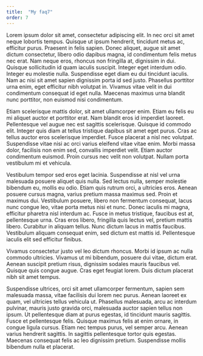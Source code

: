 ```yaml
---
title:  "My faq7"
order: 7
---
```


Lorem ipsum dolor sit amet, consectetur adipiscing elit. In nec orci sit amet neque lobortis tempus. Quisque ut ipsum hendrerit, tincidunt metus ac, efficitur purus. Praesent in felis sapien. Donec aliquet, augue sit amet dictum consectetur, libero odio dapibus magna, id condimentum felis metus nec erat. Nam neque eros, rhoncus non fringilla at, dignissim in dui. Quisque sollicitudin id quam iaculis suscipit. Integer eget interdum odio. Integer eu molestie nulla. Suspendisse eget diam eu dui tincidunt iaculis. Nam ac nisi sit amet sapien dignissim porta id sed justo. Phasellus porttitor urna enim, eget efficitur nibh volutpat in. Vivamus vitae velit in dui condimentum consequat id eget nulla. Maecenas maximus urna blandit nunc porttitor, non euismod nisi condimentum.

Etiam scelerisque mattis dolor, sit amet ullamcorper enim. Etiam eu felis eu mi aliquet auctor et porttitor erat. Nam blandit eros id imperdiet laoreet. Pellentesque vel augue nec est sagittis scelerisque. Quisque id commodo elit. Integer quis diam at tellus tristique dapibus sit amet eget purus. Cras ac tellus auctor eros scelerisque imperdiet. Fusce placerat a nisl nec volutpat. Suspendisse vitae nisi ac orci varius eleifend vitae vitae enim. Morbi massa dolor, facilisis non enim sed, convallis imperdiet velit. Etiam auctor condimentum euismod. Proin cursus nec velit non volutpat. Nullam porta vestibulum mi et vehicula.

Vestibulum tempor sed eros eget lacinia. Suspendisse at nisl vel urna malesuada posuere aliquet quis nulla. Sed lectus nulla, semper molestie bibendum eu, mollis eu odio. Etiam quis rutrum orci, a ultricies eros. Aenean posuere cursus magna, varius pretium massa maximus sed. Proin et maximus dui. Vestibulum posuere, libero non fermentum consequat, lacus nunc congue leo, vitae porta metus nisi et nunc. Donec iaculis mi magna, efficitur pharetra nisl interdum ac. Fusce in metus tristique, faucibus est at, pellentesque urna. Cras eros libero, fringilla quis lectus vel, pretium mattis libero. Curabitur in aliquam tellus. Nunc dictum lacus in mattis faucibus. Vestibulum aliquam consequat enim, sed dictum est mattis id. Pellentesque iaculis elit sed efficitur finibus.

Vivamus consectetur justo vel leo dictum rhoncus. Morbi id ipsum ac nulla commodo ultricies. Vivamus ut mi bibendum, posuere dui vitae, dictum erat. Aenean suscipit pretium risus, dignissim sodales mauris faucibus vel. Quisque quis congue augue. Cras eget feugiat lorem. Duis dictum placerat nibh sit amet tempus.

Suspendisse ultrices, orci sit amet ullamcorper fermentum, sapien sem malesuada massa, vitae facilisis dui lorem nec purus. Aenean laoreet ex quam, vel ultricies tellus vehicula ut. Phasellus malesuada, arcu ac interdum pulvinar, mauris justo gravida orci, malesuada auctor sapien tellus non ipsum. Ut pellentesque diam at purus egestas, id tincidunt mauris sagittis. Fusce et pellentesque felis. Quisque maximus felis at enim ornare, in congue ligula cursus. Etiam nec tempus purus, vel semper arcu. Aenean varius hendrerit sagittis. In sagittis pellentesque tortor quis egestas. Maecenas consequat felis ac leo dignissim pretium. Suspendisse mollis bibendum nulla et placerat.